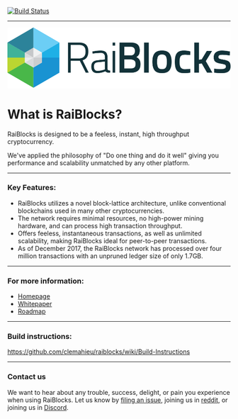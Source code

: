 [![Build Status](https://travis-ci.org/clemahieu/raiblocks.svg?branch=master)](https://travis-ci.org/clemahieu/raiblocks) 
___

![Logo of RaiBlocks](https://github.com/clemahieu/raiblocks/blob/master/logo.png)

# What is RaiBlocks?
RaiBlocks is designed to be a feeless, instant, high throughput cryptocurrency.

We've applied the philosophy of "Do one thing and do it well" giving you performance and scalability unmatched by any other platform.

___

### Key Features:
* RaiBlocks utilizes a novel block-lattice architecture, unlike conventional blockchains used in many other cryptocurrencies.
* The network requires minimal resources, no high-power mining hardware, and can process high transaction throughput.
* Offers feeless, instantaneous transactions, as well as unlimited scalability, making RaiBlocks ideal for peer-to-peer transactions.
* As of December 2017, the RaiBlocks network has processed over four million transactions with an unpruned ledger size of only 1.7GB.

***

### For more information:
- [Homepage](https://raiblocks.net)
- [Whitepaper](https://raiblocks.net/media/RaiBlocks_Whitepaper__English.pdf)
- [Roadmap](https://raiblocks.net/media/raiblocks-roadmap-v2-en.png)

***

### Build instructions: 
https://github.com/clemahieu/raiblocks/wiki/Build-Instructions

***

### Contact us

We want to hear about any trouble, success, delight, or pain you experience when
using RaiBlocks. Let us know by [filing an issue](https://github.com/clemahieu/raiblocks/issues), joining us in [reddit](https://www.reddit.com/r/RaiBlocks), or joining us in [Discord](https://chat.raiblocks.net).
